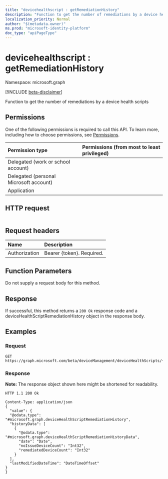 ```yaml
---
title: "devicehealthscript : getRemediationHistory"
description: "Function to get the number of remediations by a device health scripts"
localization_priority: Normal
author: "$(metadata.owner)"
ms.prod: "microsoft-identity-platform"
doc_type: "apiPageType"
---
```


# devicehealthscript : getRemediationHistory

Namespace: microsoft.graph

[!INCLUDE [beta-disclaimer](../../includes/beta-disclaimer.md)]

Function to get the number of remediations by a device health scripts

## Permissions

One of the following permissions is required to call this API. To learn more, including how to choose permissions, see [Permissions](/graph/permissions-reference).

| Permission type                        | Permissions (from most to least privileged) |
| :------------------------------------- | :------------------------------------------ |
| Delegated (work or school account)     |                                             |
| Delegated (personal Microsoft account) |                                             |
| Application                            |                                             |

## HTTP request

<!-- {
  "blockType": "ignored"
}
-->

```http

```

## Request headers

| Name          | Description               |
| :------------ | :------------------------ |
| Authorization | Bearer {token}. Required. |

## Function Parameters

<!-- Actions and Functions -->

<!-- CRUD Methods -->

Do not supply a request body for this method.

## Response

If successful, this method returns a `200 Ok` response code and a deviceHealthScriptRemediationHistory object in the response body.

## Examples

### Request

<!-- {
  "blockType": "request",
  "name": "devicehealthscript_getremediationhistory"
}
-->

```http
GET https://graph.microsoft.com/beta/deviceManagement/deviceHealthScripts/{id}/getRemediationHistory

```

### Response

**Note:** The response object shown here might be shortened for readability.

<!-- {
  "blockType": "response",
  "truncated": true,
  "@odata.type": "microsoft.management.services.api.deviceHealthScriptRemediationHistory"
}
-->

```http
HTTP 1.1 200 Ok

Content-Type: application/json
{
  "value": {
  "@odata.type": "#microsoft.graph.deviceHealthScriptRemediationHistory",
  "historyData": [
    {
      "@odata.type": "#microsoft.graph.deviceHealthScriptRemediationHistoryData",
      "date": "Date",
      "noIssueDeviceCount": "Int32",
      "remediatedDeviceCount": "Int32"
    }
  ],
  "lastModifiedDateTime": "DateTimeOffset"
}
}

```
